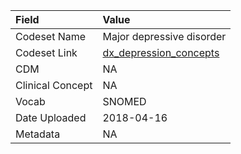 |Field            |Value                     |
|:----------------|:-------------------------|
|Codeset Name     |Major depressive disorder |
|Codeset Link     |[dx_depression_concepts](https://github.com/PEDSnet/Variable-Dictionary/blob/main/conditions/dx_depression_concepts.csv)|
|CDM              |NA                        |
|Clinical Concept |NA                        |
|Vocab            |SNOMED                    |
|Date Uploaded    |2018-04-16                |
|Metadata         |NA                        |
